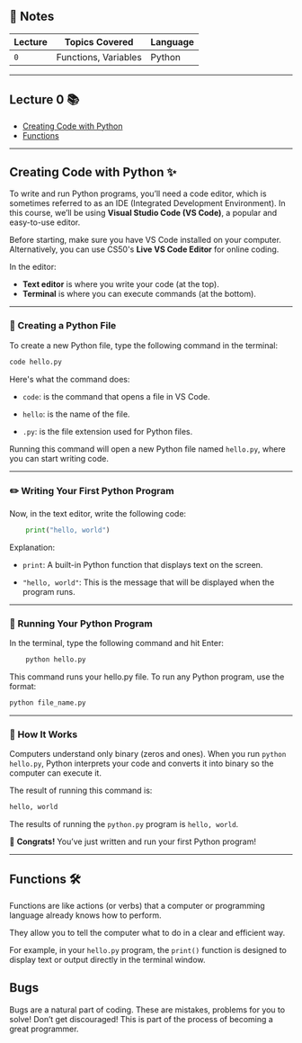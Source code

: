 ## 📝 Notes

| **Lecture** | **Topics Covered**               |         **Language**      |
|-------------|----------------------------------|---------------------------|
| `0`         | Functions, Variables             | Python                    |

--- 
## Lecture 0 📚

- [Creating Code with Python](#creating-code-with-python-✨)
- [Functions](#functions-🛠️)


--- 
## Creating Code with Python ✨


To write and run Python programs, you’ll need a code editor, which is sometimes referred to as an IDE (Integrated Development Environment). In this course, we’ll be using **Visual Studio Code (VS Code)**, a popular and easy-to-use editor.

Before starting, make sure you have VS Code installed on your computer. Alternatively, you can use CS50's **Live VS Code Editor** for online coding.

In the editor:
- **Text editor** is where you write your code (at the top).
- **Terminal** is where you can execute commands (at the bottom).

---

### 📂 Creating a Python File

To create a new Python file, type the following command in the terminal:

```bash
code hello.py
```

Here's what the command does:

- `code`: is the command that opens a file in VS Code.

- `hello`: is the name of the file.

- `.py`: is the file extension used for Python files.

Running this command will open a new Python file named `hello.py`, where you can start writing code.

---

### ✏️ Writing Your First Python Program
Now, in the text editor, write the following code:

```py
    print("hello, world")
```

Explanation: 
- `print`:  A built-in Python function that displays text on the screen.

- `"hello, world"`: This is the message that will be displayed when the program runs.

---

### 🚀 Running Your Python Program
In the terminal, type the following command and hit Enter:

```bash
    python hello.py
```
This command runs your hello.py file. To run any Python program, use the format:

```bash
python file_name.py
```

---

### 🧠 How It Works


Computers understand only binary (zeros and ones). When you run `python hello.py`, Python interprets your code and converts it into binary so the computer can execute it.


The result of running this command is:
```py
hello, world
```

The results of running the `python.py` program is `hello, world`. 

🎉 **Congrats!** You’ve just written and run your first Python program!

--- 

## Functions 🛠️

Functions are like actions (or verbs) that a computer or programming language already knows how to perform. 

They allow you to tell the computer what to do in a clear and efficient way.


For example, in your `hello.py` program, the `print()` function is designed to display text or output directly in the terminal window.

## Bugs

Bugs are a natural part of coding. These are mistakes, problems for you to solve! Don’t get discouraged! This is part of the process of becoming a great programmer.

